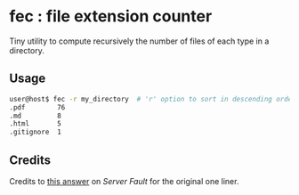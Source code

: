 # fec : file extension counter

Tiny utility to compute recursively the number of files of each type in a
directory.

## Usage

```sh
user@host$ fec -r my_directory  # 'r' option to sort in descending order
.pdf        76
.md         8
.html       5
.gitignore  1
```

## Credits

Credits to [this
answer](http://serverfault.com/questions/183431/get-all-extensions-and-their-respective-file-count-in-a-directory)
on *Server Fault* for the original one liner.
